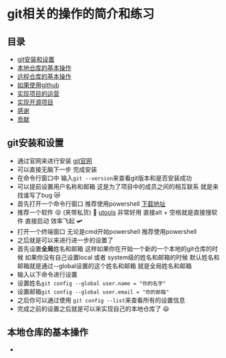 # git相关的操作的简介和练习
## 目录
* [git安装和设置](#git安装和设置)
* [本地仓库的基本操作](#本地仓库的基本操作)
* [远程仓库的基本操作](#远程仓库的基本操作)
* [如果使用github](#如何使用github)
* [实现项目的运营](#实现项目的运营)
* [实现开源项目](#实现开源项目)
* [感谢](#感谢)
* [贡献](#贡献)
## git安装和设置
* 通过官网来进行安装 [git官网](https://www.git.com)
* 可以直接无脑下一步 完成安装
* 在命令行窗口中 输入`git --version`来查看git版本和是否安装成功
* 可以提前设置用户名称和邮箱 这是为了项目中的成员之间的相互联系 就是来找谁写了bug 😿
* 首先打开一个命令行窗口 推荐使用powershell [下载地址](https://www.powershellgallery.com/)
* 推荐一个软件 😝 (夹带私货) 🫡 [utools](https://www.u.tools/) 非常好用 直接alt + 空格就是直接搜软件 直接启动 效率飞起 🛩️
* 打开一个终端窗口 无论是cmd开始powershell 推荐使用powershell 
* 之后就是可以来进行进一步的设置了 
* 首先设置**全局**姓名和邮箱 这样如果你在开始一个新的一个本地的git仓库的时候 如果你没有自己设置local 或者 system级的姓名和邮箱的时候 默认姓名和邮箱就是通过--global设置的这个姓名和邮箱 就是全局姓名和邮箱
* 输入以下命令进行设置
* 设置姓名`git config --global user.name = "你的名字"`
* 设置邮箱`git config --global user.email = "你的邮箱"`
* 之后你可以通过使用 `git config --list`来查看所有的设置信息
* 完成之前的设置之后就是可以来实现自己的本地仓库了 😃
## 本地仓库的基本操作
* 